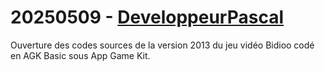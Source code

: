 # 20250509 - [DeveloppeurPascal](https://github.com/DeveloppeurPascal)

Ouverture des codes sources de la version 2013 du jeu vidéo Bidioo codé en AGK Basic sous App Game Kit.
